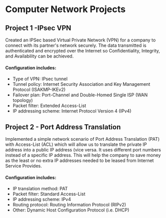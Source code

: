 # Computer Network Projects

<h2>Project 1 -IPsec VPN</h2>
Created an IPSec based Virtual Private Network (VPN) for a company to connect with its partner's network securely. The data transmitted is authenticated and encrypted over the Internet so Confidentiality, Integrity, and Availability can be achieved.

<h4>Configuration includes:</h4>
<ul>
  <li>Type of VPN: IPsec tunnel
  <li>Tunnel policy: Internet Security Association and Key Management Protocol (ISAKMP-IKEv2) 
  <li>Failover plan: Port-Channel and Double-Homed Single ISP (WAN topology) 
  <li>Packet filter: Extended Access-List 
  <li>IP addressing scheme: Internet Protocol Version 4 (IPv4)
</ul>

<h2>Project 2 - Port Address Translation</h2>
Implemented a simple network scenario of Port Address Translation (PAT) with Access-List (ACL) which will allow us to translate the private IP address into a public IP address (vice versa. It uses different port numbers instead of a specific IP address. This will help the company to save money as the least or no extra IP addresses needed to be leased from Internet Service Provides. 

<h4>Configuration includes:</h4>
<ul>
  <li>IP translation method: PAT
  <li>Packet filter: Standard Access-List 
  <li>IP addressing scheme: IPv4
  <li>Routing protocol: Routing Information Protocol (RIPv2) 
  <li>Other: Dynamic Host Configuration Protocol (i.e. DHCP)
</ul>
